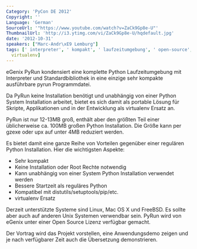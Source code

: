 ```yaml
---
Category: 'PyCon DE 2012'
Copyright: ''
Language: 'German'
SourceUrl: '"https://www.youtube.com/watch?v=ZaCk9Gp8e-U"'
ThumbnailUrl: 'http://i3.ytimg.com/vi/ZaCk9Gp8e-U/hqdefault.jpg'
date: '2012-10-31'
speakers: ["Marc-Andr\xE9 Lemburg"]
tags: [' interpreter', ' kompakt', ' laufzeitumgebung', ' open-source', ' python',
  virtualenv]
---
```

eGenix PyRun kondensiert eine komplette Python Laufzeitumgebung mit
Interpreter und Standardbibliothek in eine einzige sehr kompakte ausführbare
pyrun Programmdatei.

Da PyRun keine Installation benötigt und unabhängig von einer Python System
Installation arbeitet, bietet es sich damit als portable Lösung für Skripte,
Applikationen und in der Entwicklung als virtualenv Ersatz an.

PyRun ist nur 12-13MB groß, enthält aber den größten Teil einer üblicherweise
ca. 100MB großen Python Installation. Die Größe kann per gzexe oder upx auf
unter 4MB reduziert werden.

Es bietet damit eine ganze Reihe von Vorteilen gegenüber einer regulären
Python Installation. Hier die wichtigsten Aspekte:

* Sehr kompakt  
* Keine Installation oder Root Rechte notwendig  
* Kann unabhängig von einer System Python Installation verwendet werden  
* Bessere Startzeit als reguläres Python  
* Kompatibel mit distutils/setuptools/pip/etc.  
* virtualenv Ersatz

Derzeit unterstützte Systeme sind Linux, Mac OS X und FreeBSD. Es sollte aber
auch auf anderen Unix Systemen verwendbar sein. PyRun wird von eGenix unter
einer Open Source Lizenz verfügbar gemacht.

Der Vortrag wird das Projekt vorstellen, eine Anwendungsdemo zeigen und je
nach verfügbarer Zeit auch die Übersetzung demonstrieren.


